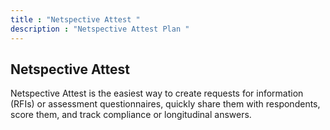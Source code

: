 ```yaml
---
title : "Netspective Attest "
description : "Netspective Attest Plan "
---
```



## Netspective Attest


Netspective Attest is the easiest way to create requests for information (RFIs) or assessment questionnaires, quickly share them with respondents, score them, and track compliance or longitudinal answers.





